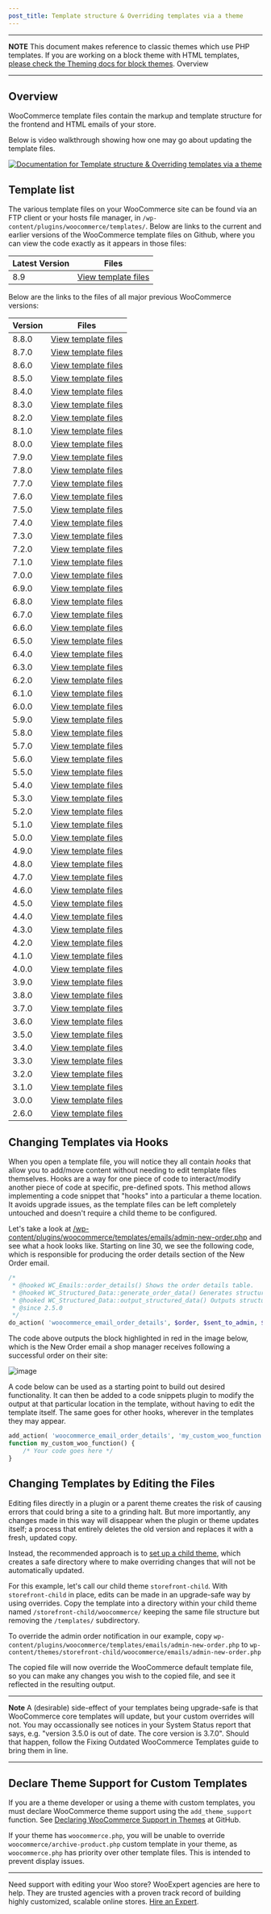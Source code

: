 ```yaml
---
post_title: Template structure & Overriding templates via a theme
---
```


---

**NOTE** This document makes reference to classic themes which use PHP templates. If you are working on a block theme with HTML templates, [please check the Theming docs for block themes](https://github.com/woocommerce/woocommerce/blob/trunk/plugins/woocommerce-blocks/docs/designers/theming/README.md).
Overview

---


## Overview

WooCommerce template files contain the markup and template structure for the frontend and HTML emails of your store.

Below is video walkthrough showing how one may go about updating the template files. 


[![Documentation for Template structure & Overriding templates via a theme](https://embed-ssl.wistia.com/deliveries/a2f57c5896505b39952aa8411a474066.jpg?image_play_button_size=2x&amp;image_crop_resized=960x540&amp;image_play_button=1&amp;image_play_button_color=694397e0)](https://woocommerce.com/document/template-structure/?wvideo=8mvl4bro0g)


## Template list

The various template files on your WooCommerce site can be found via an FTP client or your hosts file manager, in `/wp-content/plugins/woocommerce/templates/`. Below are links to the current and earlier versions of the WooCommerce template files on Github, where you can view the code exactly as it appears in those files:

| Latest Version | Files |
| -------------- | ----- | 
| 8.9            | [View template files](https://github.com/woocommerce/woocommerce/tree/8.9.0/plugins/woocommerce/templates) |

Below are the links to the files of all major previous WooCommerce versions: 

| Version        | Files |
| -------------- | ----- | 
| 8.8.0          | [View template files](https://github.com/woocommerce/woocommerce/tree/8.8.0/plugins/woocommerce/templates) |
| 8.7.0          | [View template files](https://github.com/woocommerce/woocommerce/tree/8.7.0/plugins/woocommerce/templates) |
| 8.6.0          | [View template files](https://github.com/woocommerce/woocommerce/tree/8.6.0/plugins/woocommerce/templates) |
| 8.5.0          | [View template files](https://github.com/woocommerce/woocommerce/tree/8.5.0/plugins/woocommerce/templates) |
| 8.4.0          | [View template files](https://github.com/woocommerce/woocommerce/tree/8.4.0/plugins/woocommerce/templates) |
| 8.3.0          | [View template files](https://github.com/woocommerce/woocommerce/tree/8.3.0/plugins/woocommerce/templates) |
| 8.2.0          | [View template files](https://github.com/woocommerce/woocommerce/tree/8.2.0/plugins/woocommerce/templates) |
| 8.1.0          | [View template files](https://github.com/woocommerce/woocommerce/tree/8.1.0/plugins/woocommerce/templates) |
| 8.0.0          | [View template files](https://github.com/woocommerce/woocommerce/tree/8.0.0/plugins/woocommerce/templates) |
| 7.9.0          | [View template files](https://github.com/woocommerce/woocommerce/tree/7.9.0/plugins/woocommerce/templates) |
| 7.8.0          | [View template files](https://github.com/woocommerce/woocommerce/tree/7.8.0/plugins/woocommerce/templates) |
| 7.7.0          | [View template files](https://github.com/woocommerce/woocommerce/tree/7.7.0/plugins/woocommerce/templates) |
| 7.6.0          | [View template files](https://github.com/woocommerce/woocommerce/tree/7.6.0/plugins/woocommerce/templates) |
| 7.5.0          | [View template files](https://github.com/woocommerce/woocommerce/tree/7.5.0/plugins/woocommerce/templates) |
| 7.4.0          | [View template files](https://github.com/woocommerce/woocommerce/tree/7.4.0/plugins/woocommerce/templates) |
| 7.3.0          | [View template files](https://github.com/woocommerce/woocommerce/tree/7.3.0/plugins/woocommerce/templates) |
| 7.2.0          | [View template files](https://github.com/woocommerce/woocommerce/tree/7.2.0/plugins/woocommerce/templates) |
| 7.1.0          | [View template files](https://github.com/woocommerce/woocommerce/tree/7.1.0/plugins/woocommerce/templates) |
| 7.0.0          | [View template files](https://github.com/woocommerce/woocommerce/tree/7.0.0/plugins/woocommerce/templates) |
| 6.9.0          | [View template files](https://github.com/woocommerce/woocommerce/tree/6.9.0/plugins/woocommerce/templates) |
| 6.8.0          | [View template files](https://github.com/woocommerce/woocommerce/tree/6.8.0/plugins/woocommerce/templates) |
| 6.7.0          | [View template files](https://github.com/woocommerce/woocommerce/tree/6.7.0/plugins/woocommerce/templates) |
| 6.6.0          | [View template files](https://github.com/woocommerce/woocommerce/tree/6.6.0/plugins/woocommerce/templates) |
| 6.5.0          | [View template files](https://github.com/woocommerce/woocommerce/tree/6.5.0/plugins/woocommerce/templates) |
| 6.4.0          | [View template files](https://github.com/woocommerce/woocommerce/tree/6.4.0/plugins/woocommerce/templates) |
| 6.3.0          | [View template files](https://github.com/woocommerce/woocommerce/tree/6.3.0/plugins/woocommerce/templates) |
| 6.2.0          | [View template files](https://github.com/woocommerce/woocommerce/tree/6.2.0/plugins/woocommerce/templates) |
| 6.1.0          | [View template files](https://github.com/woocommerce/woocommerce/tree/6.1.0/plugins/woocommerce/templates) |
| 6.0.0          | [View template files](https://github.com/woocommerce/woocommerce/tree/6.0.0/plugins/woocommerce/templates) |
| 5.9.0          | [View template files](https://github.com/woocommerce/woocommerce/tree/5.9.0/templates) |
| 5.8.0          | [View template files](https://github.com/woocommerce/woocommerce/tree/5.8.0/templates) | 
| 5.7.0          | [View template files](https://github.com/woocommerce/woocommerce/tree/5.7.0/templates) |
| 5.6.0          | [View template files](https://github.com/woocommerce/woocommerce/tree/5.6.0/templates) |
| 5.5.0          | [View template files](https://github.com/woocommerce/woocommerce/tree/5.5.0/templates) |
| 5.4.0          | [View template files](https://github.com/woocommerce/woocommerce/tree/5.4.0/templates) |
| 5.3.0          | [View template files](https://github.com/woocommerce/woocommerce/tree/5.3.0/templates) |
| 5.2.0          | [View template files](https://github.com/woocommerce/woocommerce/tree/5.2.0/templates) |
| 5.1.0          | [View template files](https://github.com/woocommerce/woocommerce/tree/5.1.0/templates) |
| 5.0.0          | [View template files](https://github.com/woocommerce/woocommerce/tree/5.0.0/templates) |
| 4.9.0          | [View template files](https://github.com/woocommerce/woocommerce/tree/4.9.0/templates) |
| 4.8.0          | [View template files](https://github.com/woocommerce/woocommerce/tree/4.8.0/templates) |
| 4.7.0          | [View template files](https://github.com/woocommerce/woocommerce/tree/4.7.0/templates) |
| 4.6.0          | [View template files](https://github.com/woocommerce/woocommerce/tree/4.6.0/templates) |
| 4.5.0          | [View template files](https://github.com/woocommerce/woocommerce/tree/4.5.0/templates) |
| 4.4.0          | [View template files](https://github.com/woocommerce/woocommerce/tree/4.4.0/templates) |
| 4.3.0          | [View template files](https://github.com/woocommerce/woocommerce/tree/4.3.0/templates) |
| 4.2.0          | [View template files](https://github.com/woocommerce/woocommerce/tree/4.2.0/templates) |
| 4.1.0          | [View template files](https://github.com/woocommerce/woocommerce/tree/4.1.0/templates) |
| 4.0.0          | [View template files](https://github.com/woocommerce/woocommerce/tree/4.0.0/templates) |
| 3.9.0          | [View template files](https://github.com/woocommerce/woocommerce/tree/3.9.0/templates) |
| 3.8.0          | [View template files](https://github.com/woocommerce/woocommerce/tree/3.8.0/templates) |
| 3.7.0          | [View template files](https://github.com/woocommerce/woocommerce/tree/3.7.0/templates) |
| 3.6.0          | [View template files](https://github.com/woocommerce/woocommerce/tree/3.6.0/templates) |
| 3.5.0          | [View template files](https://github.com/woocommerce/woocommerce/tree/3.5.0/templates) |
| 3.4.0          | [View template files](https://github.com/woocommerce/woocommerce/tree/3.4.0/templates) |
| 3.3.0          | [View template files](https://github.com/woocommerce/woocommerce/tree/3.3.0/templates) |
| 3.2.0          | [View template files](https://github.com/woocommerce/woocommerce/tree/3.2.0/templates) |
| 3.1.0          | [View template files](https://github.com/woocommerce/woocommerce/tree/3.1.0/templates) |
| 3.0.0          | [View template files](https://github.com/woocommerce/woocommerce/tree/3.0.0/templates) |
| 2.6.0          | [View template files](https://github.com/woocommerce/woocommerce/tree/2.6.0/templates) |

             
## Changing Templates via Hooks

When you open a template file, you will notice they all contain _hooks_ that allow you to add/move content without needing to edit template files themselves. Hooks are a way for one piece of code to interact/modify another piece of code at specific, pre-defined spots. This method allows implementing a code snippet that "hooks" into a particular a theme location. It avoids upgrade issues, as the template files can be left completely untouched and doesn't require a child theme to be configured.

Let's take a look at [/wp-content/plugins/woocommerce/templates/emails/admin-new-order.php](https://github.com/woocommerce/woocommerce/blob/8.9.0/plugins/woocommerce/templates/emails/admin-new-order.php) and see what a hook looks like. Starting on line 30, we see the following code, which is responsible for producing the order details section of the New Order email.

```php
/*
 * @hooked WC_Emails::order_details() Shows the order details table.
 * @hooked WC_Structured_Data::generate_order_data() Generates structured data.
 * @hooked WC_Structured_Data::output_structured_data() Outputs structured data.
 * @since 2.5.0
 */
do_action( 'woocommerce_email_order_details', $order, $sent_to_admin, $plain_text, $email );
```

The code above outputs the block highlighted in red in the image below, which is the New Order email a shop manager receives following a successful order on their site: 

![image](https://woocommerce.com/wp-content/uploads/2020/05/templating-using-hooks.webp) 

A code below can be used as a starting point to build out desired functionality. It can then be added to a code snippets plugin to modify the output at that particular location in the template, without having to edit the template itself. The same goes for other hooks, wherever in the templates they may appear. 

```php
add_action( 'woocommerce_email_order_details', 'my_custom_woo_function');
function my_custom_woo_function() { 
    /* Your code goes here */
}
```

## Changing Templates by Editing the Files

Editing files directly in a plugin or a parent theme creates the risk of causing errors that could bring a site to a grinding halt. But more importantly, any changes made in this way will disappear when the plugin or theme updates itself; a process that entirely deletes the old version and replaces it with a fresh, updated copy.

Instead, the recommended approach is to [set up a child theme](https://developer.woocommerce.com/docs/how-to-set-up-and-use-a-child-theme/), which creates a safe directory where to make overriding changes that will not be automatically updated.

For this example, let's call our child theme `storefront-child`. With `storefront-child` in place, edits can be made in an upgrade-safe way by using overrides. Copy the template into a directory within your child theme named `/storefront-child/woocommerce/` keeping the same file structure but removing the `/templates/` subdirectory.

To override the admin order notification in our example, copy `wp-content/plugins/woocommerce/templates/emails/admin-new-order.php` to `wp-content/themes/storefront-child/woocommerce/emails/admin-new-order.php`

The copied file will now override the WooCommerce default template file, so you can make any changes you wish to the copied file, and see it reflected in the resulting output.

---

**Note** A (desirable) side-effect of your templates being upgrade-safe is that WooCommerce core templates will update, but your custom overrides will not. You may occassionally see notices in your System Status report that says, e.g. "version 3.5.0 is out of date. The core version is 3.7.0". Should that happen, follow the Fixing Outdated WooCommerce Templates guide to bring them in line.

---

## Declare Theme Support for Custom Templates

If you are a theme developer or using a theme with custom templates, you must declare WooCommerce theme support using the `add_theme_support` function. See [Declaring WooCommerce Support in Themes](https://github.com/woocommerce/woocommerce/wiki/Declaring-WooCommerce-support-in-themes) at GitHub.

If your theme has `woocommerce.php`, you will be unable to override `woocommerce/archive-product.php` custom template in your theme, as `woocommerce.php` has priority over other template files. This is intended to prevent display issues.

---

Need support with editing your Woo store? WooExpert agencies are here to help. They are trusted agencies with a proven track record of building highly customized, scalable online stores.
[Hire an Expert](https://woocommerce.com/customizations/).
